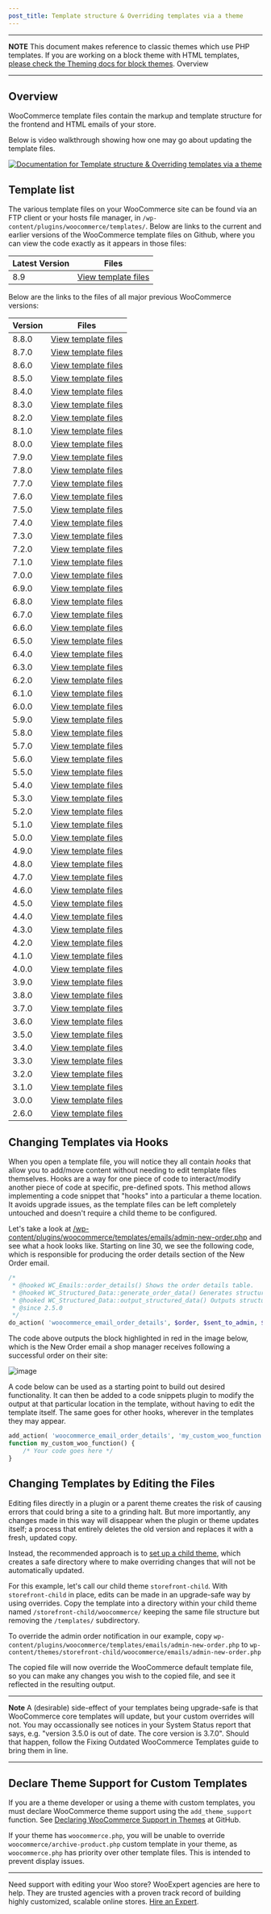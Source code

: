 ```yaml
---
post_title: Template structure & Overriding templates via a theme
---
```


---

**NOTE** This document makes reference to classic themes which use PHP templates. If you are working on a block theme with HTML templates, [please check the Theming docs for block themes](https://github.com/woocommerce/woocommerce/blob/trunk/plugins/woocommerce-blocks/docs/designers/theming/README.md).
Overview

---


## Overview

WooCommerce template files contain the markup and template structure for the frontend and HTML emails of your store.

Below is video walkthrough showing how one may go about updating the template files. 


[![Documentation for Template structure & Overriding templates via a theme](https://embed-ssl.wistia.com/deliveries/a2f57c5896505b39952aa8411a474066.jpg?image_play_button_size=2x&amp;image_crop_resized=960x540&amp;image_play_button=1&amp;image_play_button_color=694397e0)](https://woocommerce.com/document/template-structure/?wvideo=8mvl4bro0g)


## Template list

The various template files on your WooCommerce site can be found via an FTP client or your hosts file manager, in `/wp-content/plugins/woocommerce/templates/`. Below are links to the current and earlier versions of the WooCommerce template files on Github, where you can view the code exactly as it appears in those files:

| Latest Version | Files |
| -------------- | ----- | 
| 8.9            | [View template files](https://github.com/woocommerce/woocommerce/tree/8.9.0/plugins/woocommerce/templates) |

Below are the links to the files of all major previous WooCommerce versions: 

| Version        | Files |
| -------------- | ----- | 
| 8.8.0          | [View template files](https://github.com/woocommerce/woocommerce/tree/8.8.0/plugins/woocommerce/templates) |
| 8.7.0          | [View template files](https://github.com/woocommerce/woocommerce/tree/8.7.0/plugins/woocommerce/templates) |
| 8.6.0          | [View template files](https://github.com/woocommerce/woocommerce/tree/8.6.0/plugins/woocommerce/templates) |
| 8.5.0          | [View template files](https://github.com/woocommerce/woocommerce/tree/8.5.0/plugins/woocommerce/templates) |
| 8.4.0          | [View template files](https://github.com/woocommerce/woocommerce/tree/8.4.0/plugins/woocommerce/templates) |
| 8.3.0          | [View template files](https://github.com/woocommerce/woocommerce/tree/8.3.0/plugins/woocommerce/templates) |
| 8.2.0          | [View template files](https://github.com/woocommerce/woocommerce/tree/8.2.0/plugins/woocommerce/templates) |
| 8.1.0          | [View template files](https://github.com/woocommerce/woocommerce/tree/8.1.0/plugins/woocommerce/templates) |
| 8.0.0          | [View template files](https://github.com/woocommerce/woocommerce/tree/8.0.0/plugins/woocommerce/templates) |
| 7.9.0          | [View template files](https://github.com/woocommerce/woocommerce/tree/7.9.0/plugins/woocommerce/templates) |
| 7.8.0          | [View template files](https://github.com/woocommerce/woocommerce/tree/7.8.0/plugins/woocommerce/templates) |
| 7.7.0          | [View template files](https://github.com/woocommerce/woocommerce/tree/7.7.0/plugins/woocommerce/templates) |
| 7.6.0          | [View template files](https://github.com/woocommerce/woocommerce/tree/7.6.0/plugins/woocommerce/templates) |
| 7.5.0          | [View template files](https://github.com/woocommerce/woocommerce/tree/7.5.0/plugins/woocommerce/templates) |
| 7.4.0          | [View template files](https://github.com/woocommerce/woocommerce/tree/7.4.0/plugins/woocommerce/templates) |
| 7.3.0          | [View template files](https://github.com/woocommerce/woocommerce/tree/7.3.0/plugins/woocommerce/templates) |
| 7.2.0          | [View template files](https://github.com/woocommerce/woocommerce/tree/7.2.0/plugins/woocommerce/templates) |
| 7.1.0          | [View template files](https://github.com/woocommerce/woocommerce/tree/7.1.0/plugins/woocommerce/templates) |
| 7.0.0          | [View template files](https://github.com/woocommerce/woocommerce/tree/7.0.0/plugins/woocommerce/templates) |
| 6.9.0          | [View template files](https://github.com/woocommerce/woocommerce/tree/6.9.0/plugins/woocommerce/templates) |
| 6.8.0          | [View template files](https://github.com/woocommerce/woocommerce/tree/6.8.0/plugins/woocommerce/templates) |
| 6.7.0          | [View template files](https://github.com/woocommerce/woocommerce/tree/6.7.0/plugins/woocommerce/templates) |
| 6.6.0          | [View template files](https://github.com/woocommerce/woocommerce/tree/6.6.0/plugins/woocommerce/templates) |
| 6.5.0          | [View template files](https://github.com/woocommerce/woocommerce/tree/6.5.0/plugins/woocommerce/templates) |
| 6.4.0          | [View template files](https://github.com/woocommerce/woocommerce/tree/6.4.0/plugins/woocommerce/templates) |
| 6.3.0          | [View template files](https://github.com/woocommerce/woocommerce/tree/6.3.0/plugins/woocommerce/templates) |
| 6.2.0          | [View template files](https://github.com/woocommerce/woocommerce/tree/6.2.0/plugins/woocommerce/templates) |
| 6.1.0          | [View template files](https://github.com/woocommerce/woocommerce/tree/6.1.0/plugins/woocommerce/templates) |
| 6.0.0          | [View template files](https://github.com/woocommerce/woocommerce/tree/6.0.0/plugins/woocommerce/templates) |
| 5.9.0          | [View template files](https://github.com/woocommerce/woocommerce/tree/5.9.0/templates) |
| 5.8.0          | [View template files](https://github.com/woocommerce/woocommerce/tree/5.8.0/templates) | 
| 5.7.0          | [View template files](https://github.com/woocommerce/woocommerce/tree/5.7.0/templates) |
| 5.6.0          | [View template files](https://github.com/woocommerce/woocommerce/tree/5.6.0/templates) |
| 5.5.0          | [View template files](https://github.com/woocommerce/woocommerce/tree/5.5.0/templates) |
| 5.4.0          | [View template files](https://github.com/woocommerce/woocommerce/tree/5.4.0/templates) |
| 5.3.0          | [View template files](https://github.com/woocommerce/woocommerce/tree/5.3.0/templates) |
| 5.2.0          | [View template files](https://github.com/woocommerce/woocommerce/tree/5.2.0/templates) |
| 5.1.0          | [View template files](https://github.com/woocommerce/woocommerce/tree/5.1.0/templates) |
| 5.0.0          | [View template files](https://github.com/woocommerce/woocommerce/tree/5.0.0/templates) |
| 4.9.0          | [View template files](https://github.com/woocommerce/woocommerce/tree/4.9.0/templates) |
| 4.8.0          | [View template files](https://github.com/woocommerce/woocommerce/tree/4.8.0/templates) |
| 4.7.0          | [View template files](https://github.com/woocommerce/woocommerce/tree/4.7.0/templates) |
| 4.6.0          | [View template files](https://github.com/woocommerce/woocommerce/tree/4.6.0/templates) |
| 4.5.0          | [View template files](https://github.com/woocommerce/woocommerce/tree/4.5.0/templates) |
| 4.4.0          | [View template files](https://github.com/woocommerce/woocommerce/tree/4.4.0/templates) |
| 4.3.0          | [View template files](https://github.com/woocommerce/woocommerce/tree/4.3.0/templates) |
| 4.2.0          | [View template files](https://github.com/woocommerce/woocommerce/tree/4.2.0/templates) |
| 4.1.0          | [View template files](https://github.com/woocommerce/woocommerce/tree/4.1.0/templates) |
| 4.0.0          | [View template files](https://github.com/woocommerce/woocommerce/tree/4.0.0/templates) |
| 3.9.0          | [View template files](https://github.com/woocommerce/woocommerce/tree/3.9.0/templates) |
| 3.8.0          | [View template files](https://github.com/woocommerce/woocommerce/tree/3.8.0/templates) |
| 3.7.0          | [View template files](https://github.com/woocommerce/woocommerce/tree/3.7.0/templates) |
| 3.6.0          | [View template files](https://github.com/woocommerce/woocommerce/tree/3.6.0/templates) |
| 3.5.0          | [View template files](https://github.com/woocommerce/woocommerce/tree/3.5.0/templates) |
| 3.4.0          | [View template files](https://github.com/woocommerce/woocommerce/tree/3.4.0/templates) |
| 3.3.0          | [View template files](https://github.com/woocommerce/woocommerce/tree/3.3.0/templates) |
| 3.2.0          | [View template files](https://github.com/woocommerce/woocommerce/tree/3.2.0/templates) |
| 3.1.0          | [View template files](https://github.com/woocommerce/woocommerce/tree/3.1.0/templates) |
| 3.0.0          | [View template files](https://github.com/woocommerce/woocommerce/tree/3.0.0/templates) |
| 2.6.0          | [View template files](https://github.com/woocommerce/woocommerce/tree/2.6.0/templates) |

             
## Changing Templates via Hooks

When you open a template file, you will notice they all contain _hooks_ that allow you to add/move content without needing to edit template files themselves. Hooks are a way for one piece of code to interact/modify another piece of code at specific, pre-defined spots. This method allows implementing a code snippet that "hooks" into a particular a theme location. It avoids upgrade issues, as the template files can be left completely untouched and doesn't require a child theme to be configured.

Let's take a look at [/wp-content/plugins/woocommerce/templates/emails/admin-new-order.php](https://github.com/woocommerce/woocommerce/blob/8.9.0/plugins/woocommerce/templates/emails/admin-new-order.php) and see what a hook looks like. Starting on line 30, we see the following code, which is responsible for producing the order details section of the New Order email.

```php
/*
 * @hooked WC_Emails::order_details() Shows the order details table.
 * @hooked WC_Structured_Data::generate_order_data() Generates structured data.
 * @hooked WC_Structured_Data::output_structured_data() Outputs structured data.
 * @since 2.5.0
 */
do_action( 'woocommerce_email_order_details', $order, $sent_to_admin, $plain_text, $email );
```

The code above outputs the block highlighted in red in the image below, which is the New Order email a shop manager receives following a successful order on their site: 

![image](https://woocommerce.com/wp-content/uploads/2020/05/templating-using-hooks.webp) 

A code below can be used as a starting point to build out desired functionality. It can then be added to a code snippets plugin to modify the output at that particular location in the template, without having to edit the template itself. The same goes for other hooks, wherever in the templates they may appear. 

```php
add_action( 'woocommerce_email_order_details', 'my_custom_woo_function');
function my_custom_woo_function() { 
    /* Your code goes here */
}
```

## Changing Templates by Editing the Files

Editing files directly in a plugin or a parent theme creates the risk of causing errors that could bring a site to a grinding halt. But more importantly, any changes made in this way will disappear when the plugin or theme updates itself; a process that entirely deletes the old version and replaces it with a fresh, updated copy.

Instead, the recommended approach is to [set up a child theme](https://developer.woocommerce.com/docs/how-to-set-up-and-use-a-child-theme/), which creates a safe directory where to make overriding changes that will not be automatically updated.

For this example, let's call our child theme `storefront-child`. With `storefront-child` in place, edits can be made in an upgrade-safe way by using overrides. Copy the template into a directory within your child theme named `/storefront-child/woocommerce/` keeping the same file structure but removing the `/templates/` subdirectory.

To override the admin order notification in our example, copy `wp-content/plugins/woocommerce/templates/emails/admin-new-order.php` to `wp-content/themes/storefront-child/woocommerce/emails/admin-new-order.php`

The copied file will now override the WooCommerce default template file, so you can make any changes you wish to the copied file, and see it reflected in the resulting output.

---

**Note** A (desirable) side-effect of your templates being upgrade-safe is that WooCommerce core templates will update, but your custom overrides will not. You may occassionally see notices in your System Status report that says, e.g. "version 3.5.0 is out of date. The core version is 3.7.0". Should that happen, follow the Fixing Outdated WooCommerce Templates guide to bring them in line.

---

## Declare Theme Support for Custom Templates

If you are a theme developer or using a theme with custom templates, you must declare WooCommerce theme support using the `add_theme_support` function. See [Declaring WooCommerce Support in Themes](https://github.com/woocommerce/woocommerce/wiki/Declaring-WooCommerce-support-in-themes) at GitHub.

If your theme has `woocommerce.php`, you will be unable to override `woocommerce/archive-product.php` custom template in your theme, as `woocommerce.php` has priority over other template files. This is intended to prevent display issues.

---

Need support with editing your Woo store? WooExpert agencies are here to help. They are trusted agencies with a proven track record of building highly customized, scalable online stores.
[Hire an Expert](https://woocommerce.com/customizations/).
